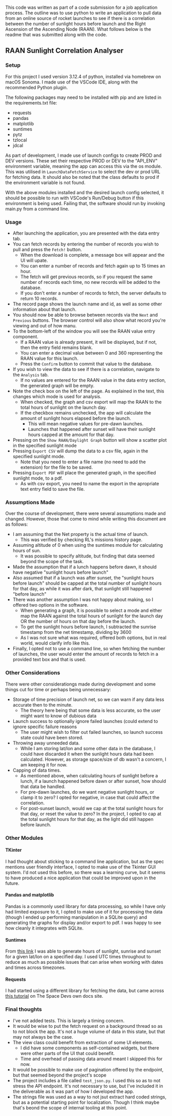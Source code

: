 This code was written as part of a code submission for a job application process. The outline was to 
use python to write an application to pull data from an online source of rocket launches to see if there
is a correlation between the number of sunlight hours before launch and the Right Ascension of the Ascending 
Node (RAAN). What follows below is the readme that was submitted along with the code. 


## RAAN Sunlight Correlation Analyser

### Setup

For this project I used version 3.12.4 of python, installed via homebrew on macOS Sonoma.
I made use of the VSCode IDE, along with the recommended Python plugin. 

The following packages may need to be installed with pip and are listed in the requirements.txt file:
- requests
- pandas
- matplotlib
- suntimes
- pytz
- tzlocal
- jdcal

As part of development, I made use of launch configs to create PROD and DEV versions. These set their 
respective PROD or DEV to the "API_ENV" environment variable, meaning the app can access this via the 
os module. This was utilised in `LaunchDataFetchService` to select the dev or prod URL for fetching data. 
It should also be noted that the class defaults to prod if the environment variable is not found.

With the above modules installed and the desired launch config selected, it should be possible to run
with VSCode's Run/Debug button if this environment is being used. Failing that, the software should
run by invoking main.py from a command line.

### Usage

- After launching the application, you are presented with the data entry tab.
- You can fetch records by entering the number of records you wish to pull and press the `Fetch!` button.
    - When the download is complete, a message box will appear and the UI will upate.
    - You can enter a number of records and fetch again up to 15 times an hour.
    - The fetch will get previous records, so if you request the same number of records each time, no new
    records will be added to the database.
    - If you don't enter a number of records to fetch, the server defaults to return 10 records.
- The record page shows the launch name and id, as well as some other information about that launch.
- You should now be able to browse between records via the `Next` and `Previous` buttons. The browser control
will also show what record you're viewing and out of how manu. 
- To the bottom-left of the window you will see the RAAN value entry component. 
    - If a RAAN value is already present, it will be displayed, but if not, then the entry field remains blank.
    - You can enter a decimal value between 0 and 360 representing the RAAN value for this launch.
    - Press the `Confirm` button to commit that value to the database.
- If you wish to view the data to see if there is a correlation, navigate to the `Analysis` tab.
    - If no values are entered for the RAAN value in the data entry section, the generated graph will be empty. 
- Note the check box on the left of the page. As explained in the text, this changes which mode is used for analysis.
    - When checked, the graph and csv export will map the RAAN to the total hours of sunlight on the launch day.
    - If the checkbox remains unchecked, the app will calculate the amount of sunlight hours elapsed before the launch.
        - This will mean negative values for pre-dawn launches.
        - Launches that happened after sunset will have their sunlight hours capped at the amount for that day.
- Pressing on the `Show RAAN/Daylight Graph` button will show a scatter plot in the specified sunlight mode
- Pressing `Export CSV` will dump the data to a csv file, again in the specified sunlight mode.
    - Note that you need to enter a file name (no need to add the extension) for the file to be saved.
- Pressing `Export PDF` will place the generated graph, in the specified sunlight mode, to a pdf.
    - As with csv export, you need to name the export in the apropriate text entry field to save the file.


### Assumptions Made

Over the course of development, there were several assumptions made and changed. However, those that come
to mind while writing this document are as follows:
- I am assuming that the Net property is the actual time of launch. 
    - This was verified by checking RL's missions history page.
- Assuming altitude of 0 when using the suntimes module for calculating hours of sun.
    - It was possible to specify altitude, but finding that data seemed beyond the scope of the task.
- Made the assumption that if a lunch happens before dawn, it should have negative "sunlight hours before launch"
- Also assumed that if a launch was after sunset, the "sunlight hours before launch" should be capped at the total
number of sunlight hours for that day, as while it was after dark, that sunlight still happened "before launch"
- There was another assumption I was not happy about making, so I offered two options in the software.
    - When generating a graph, it is possible to select a mode and either map the RAAN against the total
hours of sunlight for the launch day OR the number of hours on that day before the launch.
    - To get the sunlight hours before launch, I subtracted the sunrise timestamp from the net timestamp, dividing by 3600
    - As I was not sure what was required, offered both options, but in real world, would clarify info like this.
- Finally, I opted not to use a command line, so when fetching the number of launches, the user would enter the
amount of records to fetch in a provided text box and that is used. 


### Other Considerations

There were other considerationgs made during development and some things cut for time or perhaps being unnecessary:
- Storage of time precision of launch net, so we can warn if any data less accurate then to the minute.
    - The theory here being that some data is less accurate, so the user might want to know of dubious data
- Launch success to optionally ignore failed launches (could extend to ignore specific failure reasons
    - The user might wish to filter out failed launches, so launch success state could have been stored.
- Throwing away unneeded data. 
    - While I am storing lat/lon and some other data in the database, I could have discarded it when the sunlight
hours data had been calculated. However, as storage space/size of db wasn't a concern, I am keeping it for now.
- Capping of data times.
    - As mentioned above, when calculating hours of sunlight before a lunch, if a launch happened before dawn
or after sunset, how should that data be handled. 
    - For pre-dawn launches, do we want negative sunlight hours, or clamp it to zero? I opted for negative, in case that
could affect the correlation.
    - For post-sunset launch, would we cap at the total sunlight hours for that day, or reset the value to zero? In the 
project, I opted to cap at the total sunlight hours for that day, as the light did still happen before launch.


### Other Modules

#### TKinter

I had thought about sticking to a command line application, but as the spec mentions user friendly interface, I 
opted to make use of the Tkinter GUI system. I'd not used this before, so there was a learning curve, but it
seems to have produced a nice application that could be improved upon in the future.

#### Pandas and matplotlib

Pandas is a commonly used library for data processing, so while I have only had limited exposure to it, I opted
to make use of it for processing the data (though I ended up performing manipulation in a SQLite query) and
generating the graphs for display and/or export to pdf. I was happy to see how cleanly it integrates with SQLite.

#### Suntimes

From [this link](https://pypi.org/project/suntimes/) I was able to generate hours of sunlight, sunrise and sunset
for a given lat/lon on a specified day. I used UTC times throughout to reduce as much as possible issues that can
arise when working with dates and times across timezones.

#### Requests

I had started using a different library for fetching the data, but came across [this tutorial](https://github.com/TheSpaceDevs/Tutorials/blob/1b1a40a64b18f7d0ab5d0131189d038fd542b7a9/tutorials/getting_started_LL2/launches_past_month.py) on The Space Devs
own docs site.


### Final thoughts

- I've not added tests. This is largely a timing concern.
- It would be wise to put the fetch request on a background thread so as to not block the app. It's not a huge 
volume of data in this state, but that may not always be the case.
- The view class could benefit from extraction of some UI elements.
    - I did have some components as self-contained widgets, but there were other parts of the UI that could benefit.
    - Time and overhead of passing data around meant I skipped this for now.
- It would be possible to make use of pagination offered by the endpoint, but that seemed beyond the project's scope
- The project includes a file called `test_json.py`. I used this so as to not stress the API endpoint. It's not 
necessary to use, but I've included it in the deliverable as it was part of how I developed the app.
- The strings file was used as a way to not jsut extract hard coded strings, but as a potential starting point for 
localization. Though I think maybe that's beond the scope of internal tooling at this point.

